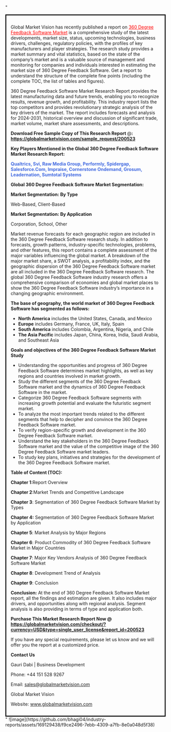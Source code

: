 "<div style='border: 3px solid black; padding: 1em;'>

Global Market Vision has recently published a report on <a style='color: #ff0000;' href='https://globalmarketvision.com/reports/global-360-degree-feedback-software-market/200523'>360 Degree Feedback Software Market</a> is a comprehensive study of the latest developments, market size, status, upcoming technologies, business drivers, challenges, regulatory policies, with the profiles of key manufacturers and player strategies. The research study provides a market summary and vital statistics, based on the state of the company’s market and is a valuable source of management and monitoring for companies and individuals interested in estimating the market size of 360 Degree Feedback Software. Get a report to understand the structure of the complete fine points (including the complete TOC, the list of tables and figures).

360 Degree Feedback Software Market Research Report provides the latest manufacturing data and future trends, enabling you to recognize results, revenue growth, and profitability. This industry report lists the top competitors and provides revolutionary strategic analysis of the key drivers of the market. The report includes forecasts and analysis for 2024-2031, historical overview and discussion of significant trade, market volume, market share assessments, and descriptions.

<strong>Download Free Sample Copy of This Research Report </strong>@<strong>:</strong><strong> <a style='color: #ff0000;' href='https://globalmarketvision.com/sample_request/200523?utm_source=linkedinPulse&utm_medium=Bhagi&utm_campaign=Bhagi'><strong>https://globalmarketvision.com/sample_request/200523</strong></a></strong>

<strong>Key Players Mentioned in the Global 360 Degree Feedback Software Market Research Report:</strong>

<strong style='color: #4169e1;'>Qualtrics, Svi, Raw Media Group, Performly, Spidergap, Salesforce.Com, Impraise, Cornerstone Ondemand, Grosum, Leadernation, Sumtotal Systems</strong>

<strong>Global 360 Degree Feedback Software Market Segmentation:</strong>

<strong>Market Segmentation: By Type</strong>

Web-Based, Client-Based

<strong>Market Segmentation: By Application</strong>

Corporation, School, Other

Market revenue forecasts for each geographic region are included in the 360 Degree Feedback Software research study. In addition to forecasts, growth patterns, industry-specific technologies, problems, and other features, this report contains a complete assessment of the major variables influencing the global market. A breakdown of the major market share, a SWOT analysis, a profitability index, and the geographic dispersion of the 360 Degree Feedback Software market are all included in the 360 Degree Feedback Software research. The global 360 Degree Feedback Software industry research offers a comprehensive comparison of economies and global market places to show the 360 Degree Feedback Software industry’s importance in a changing geographic environment.

<strong>The base of geography, the world market of 360 Degree Feedback Software has segmented as follows:</strong>
<ul>
  <li><strong>North America</strong> includes the United States, Canada, and Mexico</li>
  <li><strong>Europe</strong> includes Germany, France, UK, Italy, Spain</li>
  <li><strong>South America</strong> includes Colombia, Argentina, Nigeria, and Chile</li>
  <li><strong>The Asia Pacific</strong> includes Japan, China, Korea, India, Saudi Arabia, and Southeast Asia</li>
</ul>
<strong>Goals and objectives of the 360 Degree Feedback Software Market Study</strong>
<ul>
  <li>Understanding the opportunities and progress of 360 Degree Feedback Software determines market highlights, as well as key regions and countries involved in market growth.</li>
  <li>Study the different segments of the 360 Degree Feedback Software market and the dynamics of 360 Degree Feedback Software in the market.</li>
  <li>Categorize 360 Degree Feedback Software segments with increasing growth potential and evaluate the futuristic segment market.</li>
  <li>To analyze the most important trends related to the different segments that help to decipher and convince the 360 Degree Feedback Software market.</li>
  <li>To verify region-specific growth and development in the 360 Degree Feedback Software market.</li>
  <li>Understand the key stakeholders in the 360 Degree Feedback Software market and the value of the competitive image of the 360 Degree Feedback Software market leaders.</li>
  <li>To study key plans, initiatives and strategies for the development of the 360 Degree Feedback Software market.</li>
</ul>
<strong>Table of Content (TOC): </strong>

<strong>Chapter 1</strong>:Report Overview

<strong>Chapter 2</strong>:Market Trends and Competitive Landscape

<strong>Chapter 3</strong>: Segmentation of 360 Degree Feedback Software Market by Types

<strong>Chapter 4:</strong> Segmentation of 360 Degree Feedback Software Market by Application

<strong>Chapter 5</strong>: Market Analysis by Major Regions

<strong>Chapter 6</strong>: Product Commodity of 360 Degree Feedback Software Market in Major Countries

<strong>Chapter 7</strong>: Major Key Vendors Analysis of 360 Degree Feedback Software Market

<strong>Chapter 8</strong>: Development Trend of Analysis

<strong>Chapter 9</strong>: Conclusion

<strong>Conclusion:</strong> At the end of 360 Degree Feedback Software Market report, all the findings and estimation are given. It also includes major drivers, and opportunities along with regional analysis. Segment analysis is also providing in terms of type and application both.

<strong>Purchase This Market Research Report Now @</strong><strong> <strong><a style='color: #ff0000;' href='https://globalmarketvision.com/checkout/?currency=USD&type=single_user_license&report_id=200523?utm_source=linkedinPulse&utm_medium=Bhagi&utm_campaign=Bhagi'>https://globalmarketvision.com/checkout/?currency=USD&type=single_user_license&report_id=200523</a></strong>
</strong>

If you have any special requirements, please let us know and we will offer you the report at a customized price.

<strong>Contact Us</strong>

Gauri Dabi | Business Development

Phone: +44 151 528 9267

Email: <a href='mailto:sales@globalmarketvision.com'>sales@globalmarketvision.com</a>

Global Market Vision

Website: <a href='http://www.globalmarketvision.com/'>www.globalmarketvision.com</a>

</div>"
![image](https://github.com/bhagi04/industry-reports/assets/169129438/f9ce2496-7ebb-4309-a7fb-8e0a048d5f38)
